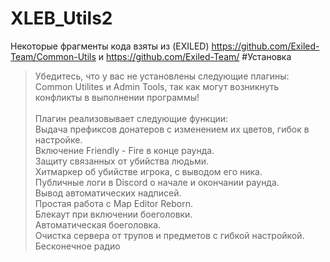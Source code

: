 # XLEB_Utils2
Некоторые фрагменты кода взяты из (EXILED) https://github.com/Exiled-Team/Common-Utils и https://github.com/Exiled-Team/
#Установка
>Убедитесь, что у вас не установлены следующие плагины: Common Utilites и Admin Tools, так как могут возникнуть конфликты в выполнении программы!
<br/><br/>Плагин реализовывает следующие функции:
<br/>Выдача префиксов донатеров с изменением их цветов, гибок в настройке.
<br/>Включение Friendly - Fire в конце раунда.
<br/>Защиту связанных от убийства людьми.
<br/>Хитмаркер об убийстве игрока, с выводом его ника.
<br/>Публичные логи в Discord о начале и окончании раунда.
<br/>Вывод автоматических надписей.
<br/>Простая работа с Map Editor Reborn.
<br/>Блекаут при включении боеголовки.
<br/>Автоматическая боеголовка.
<br/>Очистка сервера от трупов и предметов с гибкой настройкой.
<br/>Бесконечное радио
